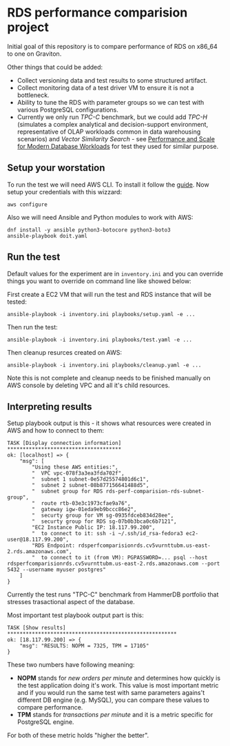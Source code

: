 RDS performance comparision project
===================================

Initial goal of this repository is to compare performance of RDS on x86_64 to one on Graviton.

Other things that could be added:

* Collect versioning data and test results to some structured artifact.
* Collect monitoring data of a test driver VM to ensure it is not a bottleneck.
* Ability to tune the RDS with parameter groups so we can test with various PostgreSQL configurations.
* Currently we only run *TPC-C* benchmark, but we could add *TPC-H* (simulates a complex analytical and decision-support environment, representative of OLAP workloads common
in data warehousing scenarios) and *Vector Similarity Search* - see [Performance and Scale for Modern Database Workloads](https://www.purestorage.com/content/dam/pdf/en/white-papers/wp-performance-scale-for-modern-database-workloads.pdf) for test they used for similar purpose.

Setup your worstation
---------------------

To run the test we will need AWS CLI.
To install it follow the [guide](https://docs.aws.amazon.com/cli/latest/userguide/cli-chap-getting-started.html).
Now setup your credentials with this wizzard:

    aws configure

Also we will need Ansible and Python modules to work with AWS:

    dnf install -y ansible python3-botocore python3-boto3
    ansible-playbook doit.yaml


Run the test
------------

Default values for the experiment are in `inventory.ini` and you can override things you want to override on command line like showed below:

First create a EC2 VM that will run the test and RDS instance that will be tested:

    ansible-playbook -i inventory.ini playbooks/setup.yaml -e ...

Then run the test:

    ansible-playbook -i inventory.ini playbooks/test.yaml -e ...

Then cleanup resurces created on AWS:

    ansible-playbook -i inventory.ini playbooks/cleanup.yaml -e ...

Note this is not complete and cleanup needs to be finished manually on AWS console by deleting VPC and all it's child resources.


Interpreting results
--------------------

Setup playbook output is this - it shows what resources were created in AWS and how to connect to them:

    TASK [Display connection information] *************************************
    ok: [localhost] => {
        "msg": [
            "Using these AWS entities:",
            "  VPC vpc-078f3a3ea3fda702f",
            "  subnet 1 subnet-0e57d25574801d6c1",
            "  subnet 2 subnet-08b877156641488d5",
            "  subnet group for RDS rds-perf-comparision-rds-subnet-group",
            "  route rtb-03e3c1973cfae9a76",
            "  gateway igw-01eda9eb9bccc86e2",
            "  securty group for VM sg-0935fdceb834d28ee",
            "  securty group for RDS sg-07b0b3bca0c6b7121",
            "EC2 Instance Public IP: 18.117.99.200",
            "  to connect to it: ssh -i ~/.ssh/id_rsa-fedora3 ec2-user@18.117.99.200",
            "RDS Endpoint: rdsperfcomparisionrds.cv5vurnttubm.us-east-2.rds.amazonaws.com",
            "  to connect to it (from VM): PGPASSWORD=... psql --host rdsperfcomparisionrds.cv5vurnttubm.us-east-2.rds.amazonaws.com --port 5432 --username myuser postgres"
        ]
    }

Currently the test runs "TPC-C" benchmark from HammerDB portfolio that stresses trasactional aspect of the database.

Most important test playbook output part is this:

    TASK [Show results] *******************************************************
    ok: [18.117.99.200] => {
        "msg": "RESULTS: NOPM = 7325, TPM = 17105"
    }

These two numbers have following meaning:

* **NOPM** stands for *new orders per minute* and determines how quickly is the test application doing it's work. This value is most important metric and if you would run the same test with same parameters agains't different DB engine (e.g. MySQL), you can compare these values to compare performance.
* **TPM** stands for *transactions per minute* and it is a metric specific for PostgreSQL engine.

For both of these metric holds "higher the better".
